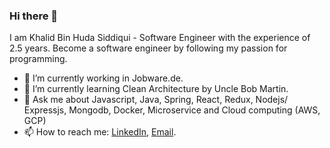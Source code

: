 ### Hi there 👋

I am Khalid Bin Huda Siddiqui - Software Engineer with the experience of 2.5 years. Become a software engineer by following my passion for programming.

- 🔭 I’m currently working in Jobware.de.
- 🌱 I’m currently learning Clean Architecture by Uncle Bob Martin.
- 💬 Ask me about Javascript, Java, Spring, React, Redux, Nodejs/ Expressjs, Mongodb, Docker, Microservice and Cloud computing (AWS, GCP) 
- 📫 How to reach me: [LinkedIn](https://www.linkedin.com/in/khalidbinhuda/), [Email](mailTo:khalid.bin.huda@hotmail.com).
